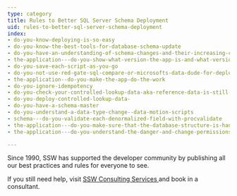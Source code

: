 ```yaml
---
type: category
title: Rules to Better SQL Server Schema Deployment
uid: rules-to-better-sql-server-schema-deployment
index:
- do-you-know-deploying-is-so-easy
- do-you-know-the-best-tools-for-database-schema-update
- do-you-have-an-understanding-of-schema-changes-and-their-increasing-complexity
- the-application---do-you-show-what-version-the-app-is-and-what-version-the-database-is
- do-you-save-each-script-as-you-go
- do-you-not-use-red-gate-sql-compare-or-microsofts-data-dude-for-deployment-because-they-are-a-step-at-the-end-of-your-process
- the-application--do-you-make-the-app-do-the-work
- do-you-ignore-idempotency
- do-you-check-your-controlled-lookup-data-aka-reference-data-is-still-there-with-procvalidate
- do-you-deploy-controlled-lookup-data-
- do-you-have-a-schema-master
- do-you-understand-a-data-type-change--data-motion-scripts
- schema---do-you-validate-each-denormalized-field-with-procvalidate
- the-application---do-you-make-sure-that-the-database-structure-is-handled-automatically-via-3-buttons-create-upgrade-and-reconcile
- the-application---do-you-understand-the-danger-and-change-permissions-so-schema-changes-can-only-be-done-by-the-schema-master

---
```

​​Since 1990, SSW has supported the developer community by publishing all our best practices and rules for everyone to see.

If you still need help, visit [SSW Consulting Services ​](http&#58;//www.ssw.com.au/ssw/Consulting/Default.aspx)and book in a consultant.​​

